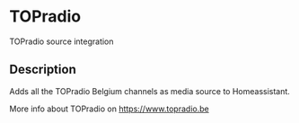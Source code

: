 # TOPradio
TOPradio source integration

## Description
Adds all the TOPradio Belgium channels as media source to Homeassistant.

More info about TOPradio on https://www.topradio.be